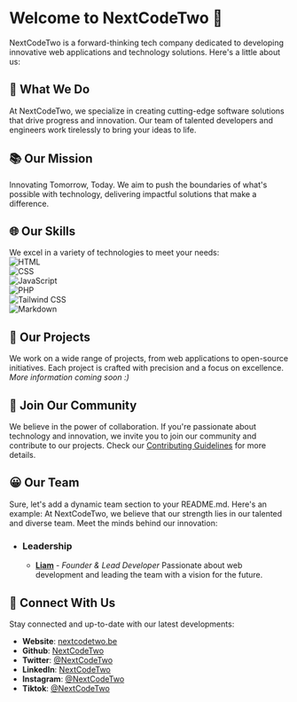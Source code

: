 # Welcome to NextCodeTwo 👋

NextCodeTwo is a forward-thinking tech company dedicated to developing innovative web applications and technology solutions. Here's a little about us:

## 🌟 **What We Do**  
At NextCodeTwo, we specialize in creating cutting-edge software solutions that drive progress and innovation. Our team of talented developers and engineers work tirelessly to bring your ideas to life.

## 📚 **Our Mission**  
Innovating Tomorrow, Today. We aim to push the boundaries of what's possible with technology, delivering impactful solutions that make a difference.

## 🌐 **Our Skills**  
We excel in a variety of technologies to meet your needs:\
![HTML](https://img.shields.io/badge/-HTML-E34F26?style=flat-square&logo=html5&logoColor=white) <br> 
![CSS](https://img.shields.io/badge/-CSS-1572B6?style=flat-square&logo=css3&logoColor=white) <br> 
![JavaScript](https://img.shields.io/badge/-JavaScript-F7DF1E?style=flat-square&logo=javascript&logoColor=black) <br> 
![PHP](https://img.shields.io/badge/-PHP-777BB4?style=flat-square&logo=php&logoColor=white) <br> 
![Tailwind CSS](https://img.shields.io/badge/-Tailwind%20CSS-38B2AC?style=flat-square&logo=tailwind-css&logoColor=white)<br> 
![Markdown](https://img.shields.io/badge/-Markdown-000000?style=flat-square&logo=markdown&logoColor=white) 

## 🚀 **Our Projects**  
We work on a wide range of projects, from web applications to open-source initiatives. Each project is crafted with precision and a focus on excellence. <br> 
*More information coming soon :)* 

## 🤝 **Join Our Community**  
We believe in the power of collaboration. If you're passionate about technology and innovation, we invite you to join our community and contribute to our projects. Check our [Contributing Guidelines](CONTRIBUTING.md) for more details.

## 😀 **Our Team**
Sure, let's add a dynamic team section to your README.md. Here's an example:
At NextCodeTwo, we believe that our strength lies in our talented and diverse team. Meet the minds behind our innovation:

- ### Leadership
  - [**Liam**](https://github.liamsmets.be) - *Founder & Lead Developer* 
    Passionate about web development and leading the team with a vision for the future.


## 🔗 **Connect With Us**  
Stay connected and up-to-date with our latest developments:
- **Website**: [nextcodetwo.be](https://nextcodetwo.be)
- **Github**: [NextCodeTwo](https://www.github.nextcodetwo.be)
- **Twitter**: [@NextCodeTwo](https://twitter.nextcodetwo.be)
- **LinkedIn**: [NextCodeTwo](https://www.linkedin.nextcodetwo.be)
- **Instagram**: [@NextCodeTwo](https://www.instagram.nextcodetwo.be)
- **Tiktok**: [@NextCodeTwo](https://www.tiktok.nextcodetwo.be)
